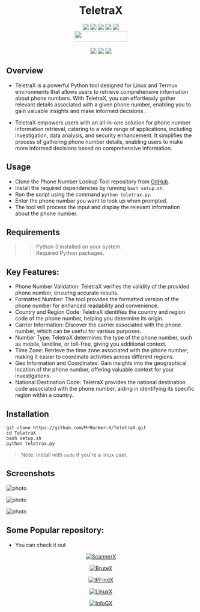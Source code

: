 <h1 align="center">TeletraX</h1>

<p align="center">
  <img src="https://img.shields.io/github/stars/MrHacker-X/TeletraX?style=for-the-badge&color=orange">
  <img src="https://img.shields.io/github/forks/MrHacker-X/TeletraX?color=cyan&style=for-the-badge&color=purple">
  <img src="https://img.shields.io/github/watchers/MrHacker-X/TeletraX?color=cyan&style=for-the-badge&color=purple">
  <img src="https://img.shields.io/github/issues/MrHacker-X/TeletraX?color=red&style=for-the-badge">
  <img src="https://img.shields.io/github/license/MrHacker-X/TeletraX?style=for-the-badge&color=blue"><br>
  <img src="https://hits.dwyl.com/MrHacker-X/TeletraX.svg" width="140" height="28">
<br>
<br>
  <img src="https://img.shields.io/badge/Author-Alex Butler-purple?style=flat-square">
  <img src="https://img.shields.io/badge/Open%20Source-Yes-cyan?style=flat-square">
  <img src="https://img.shields.io/badge/Written%20In-Python-blue?style=flat-square">
</p>

## Overview

+ TeletraX is a powerful Python tool designed for Linux and Termux environments that allows users to retrieve comprehensive information about phone numbers. With TeletraX, you can effortlessly gather relevant details associated with a given phone number, enabling you to gain valuable insights and make informed decisions .

- TeletraX empowers users with an all-in-one solution for phone number information retrieval, catering to a wide range of applications, including investigation, data analysis, and security enhancement. It simplifies the process of gathering phone number details, enabling users to make more informed decisions based on comprehensive information.

## Usage                                                                                               
                                                                                                       
- Clone the Phone Number Lookup Tool repository from [GitHub](https://github.com/MrHacker-X/TeletraX.git).                                                                                                    
- Install the required dependencies by running `bash setup.sh`.                                        
- Run the script using the command `python teletrax.py`.                                               
- Enter the phone number you want to look up when prompted.                                            
- The tool will process the input and display the relevant information about the phone number. 

## Requirements                                                                            
                                                                                           
>> Python 3 installed on your system.                                                       
>> Required Python packages.

## Key Features:
- Phone Number Validation: TeletraX verifies the validity of the provided phone number, ensuring accurate results.
- Formatted Number: The tool provides the formatted version of the phone number for enhanced readability and convenience.
- Country and Region Code: TeletraX identifies the country and region code of the phone number, helping you determine its origin.
- Carrier Information: Discover the carrier associated with the phone number, which can be useful for various purposes.
- Number Type: TeletraX determines the type of the phone number, such as mobile, landline, or toll-free, giving you additional context.
- Time Zone: Retrieve the time zone associated with the phone number, making it easier to coordinate activities across different regions.
- Geo Information and Coordinates: Gain insights into the geographical location of the phone number, offering valuable context for your investigations.
- National Destination Code: TeletraX provides the national destination code associated with the phone number, aiding in identifying its specific region within a country.


## Installation

```
git clone https://github.com/MrHacker-X/TeletraX.git
cd TeletraX
bash setup.sh
python teletrax.py
```

> Note: Install with ` sudo ` if you're a linux user.

## Screenshots

![photo](https://i.ibb.co/fSFcnbs/Screenshot-2023-06-02-23-17-20.png)

![photo](https://i.ibb.co/1zvkcDx/Screenshot-2023-06-02-23-19-16.png)

![photo](https://i.ibb.co/qJbbM8Z/Screenshot-2023-06-02-23-19-49.png)

## Some Popular repository:
+ You can check it out
<p align="center"><a href="https://github.com/MrHacker-X/ScannerX.git/"><img title="ScannerX" src="https://github-readme-stats.vercel.app/api/pin/?username=MrHacker-X&repo=ScannerX&theme=dark"></a>
<p align="center"><a href="https://github.com/MrHacker-X/BruteX.git/"><img title="BruteX" src="https://github-readme-stats.vercel.app/api/pin/?username=MrHacker-X&repo=BruteX&theme=dark"></a>
<p align="center"><a href="https://github.com/MrHacker-X/IPFindX.git/"><img title="IPFindX" src="https://github-readme-stats.vercel.app/api/pin/?username=MrHacker-X&repo=IPFindX&theme=dark"></a>
<p align="center"><a href="https://github.com/MrHacker-X/LinuxX.git/"><img title="LinuxX" src="https://github-readme-stats.vercel.app/api/pin/?username=MrHacker-X&repo=LinuxX&theme=dark"></a>
<p align="center"><a href="https://github.com/MrHacker-X/InfoGX.git/"><img title="InfoGX" src="https://github-readme-stats.vercel.app/api/pin/?username=MrHacker-X&repo=InfoGX&theme=dark"></a>
